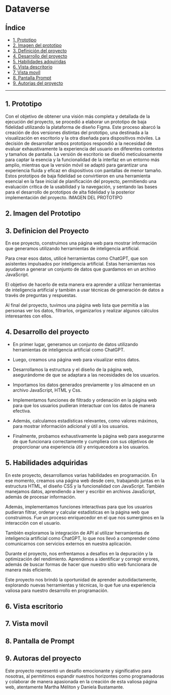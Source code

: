 # Dataverse

## Índice

* [1. Prototipo](#1-Prototipo)
* [2. Imagen del prototipo](#2-Prototipo-imagen)
* [3. Definición del proyecto](#3-Definicion-del-pruyecto)
* [4. Desarrollo del proyecto ](#4-Desarrollo-del-proyecto)
* [5. Habilidades adquiridas](#5-Habilidades-adquiridas)
* [6. Vista descritorio](#6-Vista-de-escritorio)
* [7. Vista movíl](#7-Vista-movil)
* [8. Pantalla Prompt](#8-Pantalla-prompt)
* [9. Autorias del proyecto](#9-autoras-del-proyecto)

***

## 1. Prototipo 

Con el objetivo de obtener una visión más completa y detallada de la ejecución del proyecto, se procedió a elaborar un prototipo de baja fidelidad utilizando la plataforma de diseño Figma. Este proceso abarcó la creación de dos versiones distintas del prototipo, una destinada a la visualización en escritorio y la otra diseñada para dispositivos móviles. La decisión de desarrollar ambos prototipos respondió a la necesidad de evaluar exhaustivamente la experiencia del usuario en diferentes contextos y tamaños de pantalla. La versión de escritorio se diseñó meticulosamente para captar la esencia y la funcionalidad de la interfaz en un entorno más amplio, mientras que la versión móvil se adaptó para garantizar una experiencia fluida y eficaz en dispositivos con pantallas de menor tamaño. Estos prototipos de baja fidelidad se convirtieron en una herramienta esencial en la fase inicial de planificación del proyecto, permitiendo una evaluación crítica de la usabilidad y la navegación, y sentando las bases para el desarrollo de prototipos de alta fidelidad y la posterior implementación del proyecto.
IMAGEN DEL PROTOTIPO 

## 2. Imagen del Prototipo


## 3. Definicion del Proyecto 

En ese proyecto, construimos una página web para mostrar información que generamos utilizando herramientas de inteligencia artificial.

Para crear esos datos, utilicé herramientas como ChatGPT, que son asistentes impulsados por inteligencia artificial. Estas herramientas nos ayudaron a generar un conjunto de datos que guardamos en un archivo JavaScript.

El objetivo de hacerlo de esta manera era aprender a utilizar herramientas de inteligencia artificial y también a usar técnicas de generación de datos a través de preguntas y respuestas.

Al final del proyecto, tuvimos una página web lista que permitía a las personas ver los datos, filtrarlos, organizarlos y realizar algunos cálculos interesantes con ellos.

## 4. Desarrollo del proyecto 
* En primer lugar, generamos un conjunto de datos utilizando herramientas de inteligencia artificial como ChatGPT.

* Luego, creamos una página web para visualizar estos datos.

* Desarrollamos la estructura y el diseño de la página web, asegurándome de que se adaptara a las necesidades de los usuarios.

* Importamos los datos generados previamente y los almacené en un archivo JavaScript, HTML y Css.

* Implementamos funciones de filtrado y ordenación en la página web para que los usuarios pudieran interactuar con los datos de manera efectiva.

* Además, calculamos estadísticas relevantes, como valores máximos, para mostrar información adicional y útil a los usuarios.

* Finalmente, probamos exhaustivamente la página web para asegurarme de que funcionara correctamente y cumpliera con sus objetivos de proporcionar una experiencia útil y enriquecedora a los usuarios.

## 5. Habilidades adquiridas

En este proyecto, desarrollamos varias habilidades en programación. En ese momento, creamos una página web desde cero, trabajando juntas en la estructura HTML, el diseño CSS y la funcionalidad con JavaScript. También manejamos datos, aprendiendo a leer y escribir en archivos JavaScript, además de procesar información.

Además, implementamos funciones interactivas para que los usuarios pudieran filtrar, ordenar y calcular estadísticas en la página web que construimos. Fue un proceso enriquecedor en el que nos sumergimos en la interacción con el usuario.

También exploramos la integración de API al utilizar herramientas de inteligencia artificial como ChatGPT, lo que nos llevó a comprender cómo comunicarnos con servicios externos en nuestra aplicación.

Durante el proyecto, nos enfrentamos a desafíos en la depuración y la optimización del rendimiento. Aprendimos a identificar y corregir errores, además de buscar formas de hacer que nuestro sitio web funcionara de manera más eficiente.

Este proyecto nos brindó la oportunidad de aprender autodidactamente, explorando nuevas herramientas y técnicas, lo que fue una experiencia valiosa para nuestro desarrollo en programación.

## 6. Vista escritorio

## 7. Vista movíl

## 8. Pantalla de Prompt

## 9. Autoras del proyecto

Este proyecto representó un desafío emocionante y significativo para nosotras, al permitirnos expandir nuestros horizontes como programadoras y colaborar de manera apasionada en la creación de esta valiosa página web, atentamente Martha Méliton y Daniela Bustamante.




